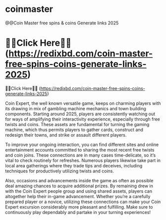 # coinmaster
@@Coin Master free spins & coins Generate links 2025

# 🥰️🥰️Click Here🥰️🥰️ (https://redixbd.com/coin-master-free-spins-coins-generate-links-2025)

🥰️🥰️Click Here🥰️🥰️ (https://redixbd.com/coin-master-free-spins-coins-generate-links-2025)

Coin Expert, the well known versatile game, keeps on charming players with its drawing in mix of gambling machine mechanics and town building components. Starting around 2025, players are consistently watching out for ways of amplifying their interactivity experience, especially through free twists and coins. These assets are fundamental for turning the gaming machine, which thus permits players to gather cards, construct and redesign their towns, and strike or assault different players.

To improve your ongoing interaction, you can find different sites and online entertainment accounts committed to sharing the most recent free twists and coin joins. These connections are in many cases time-delicate, so it’s vital to check routinely for refreshes. Numerous players likewise take part in local area gatherings where they trade tips and deceives, including techniques for productively utilizing twists and coins.

Also, occasions and advancements inside the game as often as possible deal amazing chances to acquire additional prizes. By remaining drew in with the Coin Expert people group and using shared assets, players can altogether help their in-game advancement. Whether you’re a carefully prepared player or a novice, utilizing these connections can make your Coin Expert excursion considerably more pleasant and fulfilling. Make sure to continuously play dependably and partake in your turning experiences!
